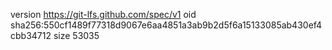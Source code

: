 version https://git-lfs.github.com/spec/v1
oid sha256:550cf1489f77318d9067e6aa4851a3ab9b2d5f6a15133085ab430ef4cbb34712
size 53035
